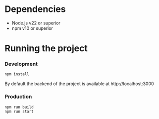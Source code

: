 # Dependencies

- Node.js v22 or superior
- npm v10 or superior

# Running the project

### Development

```bash
npm install
```

By default the backend of the project is available at http://localhost:3000

### Production

```bash
npm run build
npm run start
```
